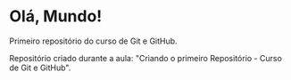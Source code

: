 # Olá, Mundo!

Primeiro repositório do curso de Git e GitHub.

Repositório criado durante a aula: "Criando o primeiro Repositório - Curso de Git e GitHub".